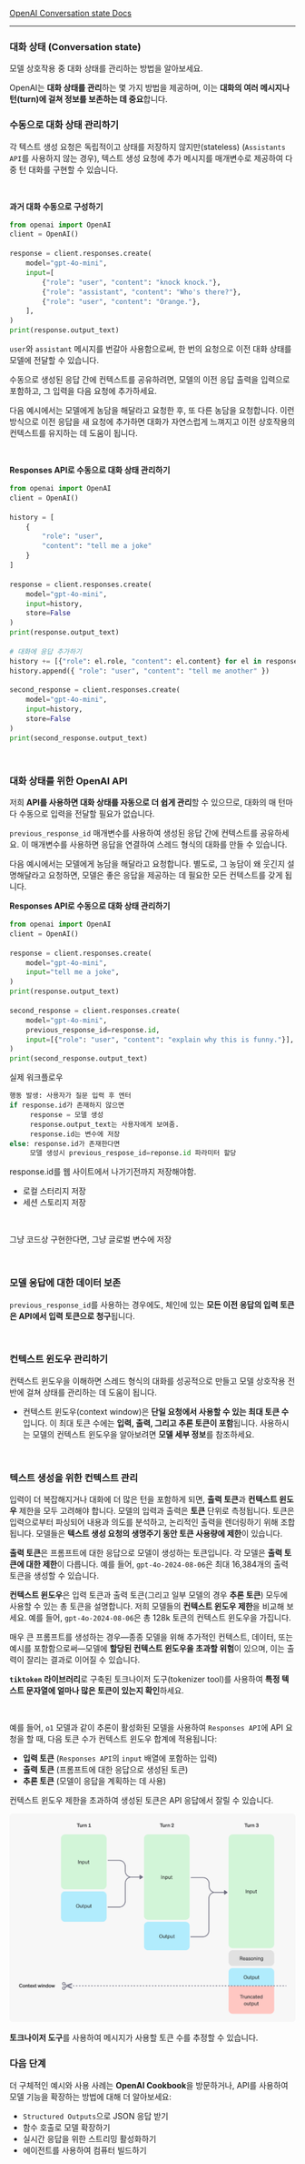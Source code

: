 [OpenAI Conversation state Docs](https://platform.openai.com/docs/guides/conversation-state?api-mode=responses)

---

### 대화 상태 (Conversation state)

모델 상호작용 중 대화 상태를 관리하는 방법을 알아보세요.

OpenAI는 **대화 상태를 관리**하는 몇 가지 방법을 제공하며, 이는 **대화의 여러 메시지나 턴(turn)에 걸쳐 정보를 보존하는 데 중요**합니다.

### 수동으로 대화 상태 관리하기

각 텍스트 생성 요청은 독립적이고 상태를 저장하지 않지만(stateless) (`Assistants API`를 사용하지 않는 경우), 텍스트 생성 요청에 추가 메시지를 매개변수로 제공하여 다중 턴 대화를 구현할 수 있습니다.

<br>

**과거 대화 수동으로 구성하기**

```python
from openai import OpenAI
client = OpenAI()

response = client.responses.create(
    model="gpt-4o-mini",
    input=[
        {"role": "user", "content": "knock knock."},
        {"role": "assistant", "content": "Who's there?"},
        {"role": "user", "content": "Orange."},
    ],
)
print(response.output_text)
```

`user`와 `assistant` 메시지를 번갈아 사용함으로써, 한 번의 요청으로 이전 대화 상태를 모델에 전달할 수 있습니다.

수동으로 생성된 응답 간에 컨텍스트를 공유하려면, 모델의 이전 응답 출력을 입력으로 포함하고, 그 입력을 다음 요청에 추가하세요.

다음 예시에서는 모델에게 농담을 해달라고 요청한 후, 또 다른 농담을 요청합니다. 이런 방식으로 이전 응답을 새 요청에 추가하면 대화가 자연스럽게 느껴지고 이전 상호작용의 컨텍스트를 유지하는 데 도움이 됩니다.

<br>

**Responses API로 수동으로 대화 상태 관리하기**

```python
from openai import OpenAI
client = OpenAI()

history = [
    {
        "role": "user",
        "content": "tell me a joke"
    }
]

response = client.responses.create(
    model="gpt-4o-mini",
    input=history,
    store=False
)
print(response.output_text)

# 대화에 응답 추가하기
history += [{"role": el.role, "content": el.content} for el in response.output]
history.append({ "role": "user", "content": "tell me another" })

second_response = client.responses.create(
    model="gpt-4o-mini",
    input=history,
    store=False
)
print(second_response.output_text)
```

<br>

### 대화 상태를 위한 OpenAI API

저희 **API를 사용하면 대화 상태를 자동으로 더 쉽게 관리**할 수 있으므로, 대화의 매 턴마다 수동으로 입력을 전달할 필요가 없습니다.

`previous_response_id` 매개변수를 사용하여 생성된 응답 간에 컨텍스트를 공유하세요. 이 매개변수를 사용하면 응답을 연결하여 스레드 형식의 대화를 만들 수 있습니다.

다음 예시에서는 모델에게 농담을 해달라고 요청합니다. 별도로, 그 농담이 왜 웃긴지 설명해달라고 요청하면, 모델은 좋은 응답을 제공하는 데 필요한 모든 컨텍스트를 갖게 됩니다.

**Responses API로 수동으로 대화 상태 관리하기**

```python
from openai import OpenAI
client = OpenAI()

response = client.responses.create(
    model="gpt-4o-mini",
    input="tell me a joke",
)
print(response.output_text)

second_response = client.responses.create(
    model="gpt-4o-mini",
    previous_response_id=response.id,
    input=[{"role": "user", "content": "explain why this is funny."}],
)
print(second_response.output_text)
```

실제 워크플로우

```python
행동 발생: 사용자가 질문 입력 후 엔터
if response.id가 존재하지 않으면
	 response = 모델 생성
 	 response.output_text는 사용자에게 보여줌.
	 response.id는 변수에 저장
else: response.id가 존재한다면
	 모델 생성시 previous_respose_id=reponse.id 파라미터 할당
```

response.id를 웹 사이트에서 나가기전까지 저장해야함.

- 로컬 스터리지 저장
- 세션 스토리지 저장

<br>

그냥 코드상 구현한다면, 그냥 글로벌 변수에 저장

<br>

### 모델 응답에 대한 데이터 보존

`previous_response_id`를 사용하는 경우에도, 체인에 있는 **모든 이전 응답의 입력 토큰은 API에서 입력 토큰으로 청구**됩니다.

<br>

### 컨텍스트 윈도우 관리하기

컨텍스트 윈도우을 이해하면 스레드 형식의 대화를 성공적으로 만들고 모델 상호작용 전반에 걸쳐 상태를 관리하는 데 도움이 됩니다.

- 컨텍스트 윈도우(context window)은 **단일 요청에서 사용할 수 있는 최대 토큰 수**입니다. 이 최대 토큰 수에는 **입력, 출력, 그리고 추론 토큰이 포함**됩니다. 사용하시는 모델의 컨텍스트 윈도우을 알아보려면 **모델 세부 정보**를 참조하세요.

<br>

### 텍스트 생성을 위한 컨텍스트 관리

입력이 더 복잡해지거나 대화에 더 많은 턴을 포함하게 되면, **출력 토큰**과 **컨텍스트 윈도우** 제한을 모두 고려해야 합니다. 모델의 입력과 출력은 **토큰** 단위로 측정됩니다. 토큰은 입력으로부터 파싱되어 내용과 의도를 분석하고, 논리적인 출력을 렌더링하기 위해 조합됩니다. 모델들은 **텍스트 생성 요청의 생명주기 동안 토큰 사용량에 제한**이 있습니다.

**출력 토큰**은 프롬프트에 대한 응답으로 모델이 생성하는 토큰입니다. 각 모델은 **출력 토큰에 대한 제한**이 다릅니다. 예를 들어, `gpt-4o-2024-08-06`은 최대 16,384개의 출력 토큰을 생성할 수 있습니다.

**컨텍스트 윈도우**은 입력 토큰과 출력 토큰(그리고 일부 모델의 경우 **추론 토큰**) 모두에 사용할 수 있는 총 토큰을 설명합니다. 저희 모델들의 **컨텍스트 윈도우 제한**을 비교해 보세요. 예를 들어, `gpt-4o-2024-08-06`은 총 128k 토큰의 컨텍스트 윈도우을 가집니다.

매우 큰 프롬프트를 생성하는 경우—종종 모델을 위해 추가적인 컨텍스트, 데이터, 또는 예시를 포함함으로써—모델에 **할당된 컨텍스트 윈도우을 초과할 위험**이 있으며, 이는 출력이 잘리는 결과로 이어질 수 있습니다.

**`tiktoken` 라이브러리**로 구축된 토크나이저 도구(tokenizer tool)를 사용하여 **특정 텍스트 문자열에 얼마나 많은 토큰이 있는지 확인**하세요.

<br>

예를 들어, `o1` 모델과 같이 추론이 활성화된 모델을 사용하여 `Responses API`에 API 요청을 할 때, 다음 토큰 수가 컨텍스트 윈도우 합계에 적용됩니다:

- **입력 토큰** (`Responses API`의 `input` 배열에 포함하는 입력)
- **출력 토큰** (프롬프트에 대한 응답으로 생성된 토큰)
- **추론 토큰** (모델이 응답을 계획하는 데 사용)

컨텍스트 윈도우 제한을 초과하여 생성된 토큰은 API 응답에서 잘릴 수 있습니다.

![image.png](<../images/자연어/OpenAI%20Conversation%20state(대화%20상태%20관리)/1.png>)

**토크나이저 도구**를 사용하여 메시지가 사용할 토큰 수를 추정할 수 있습니다.

### 다음 단계

더 구체적인 예시와 사용 사례는 **OpenAI Cookbook**을 방문하거나, API를 사용하여 모델 기능을 확장하는 방법에 대해 더 알아보세요:

- `Structured Outputs`으로 JSON 응답 받기
- 함수 호출로 모델 확장하기
- 실시간 응답을 위한 스트리밍 활성화하기
- 에이전트를 사용하여 컴퓨터 빌드하기

<br>

